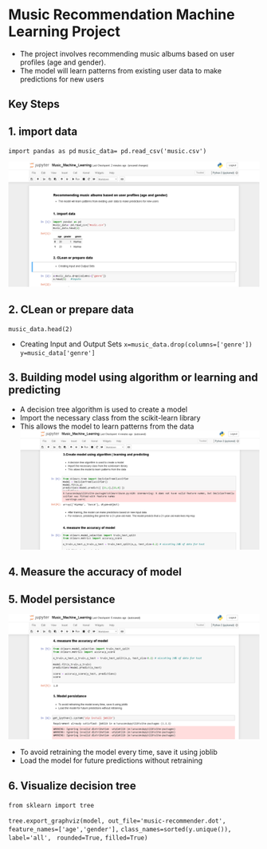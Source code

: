 # Music Recommendation Machine Learning Project

- The project involves recommending music albums based on user profiles (age and gender). 
- The model will learn patterns from existing user data to make predictions for new users
## Key Steps
## 1. import data

`import pandas as pd`
`music_data= pd.read_csv('music.csv')`

![](01_localhost.png)

## 2. CLean or prepare data
`music_data.head(2)`
- Creating Input and Output Sets
  `x=music_data.drop(columns=['genre'])`
  `y=music_data['genre']`

## 3. Building model using algorithm or learning and predicting
- A decision tree algorithm is used to create a model 
- Import the necessary class from the scikit-learn library
- This allows the model to learn patterns from the data
![](03_localhost.png)

## 4. Measure the accuracy of model
## 5. Model persistance

![](04_localhost.png)

* To avoid retraining the model every time, save it using joblib
* Load the model for future predictions without retraining
  
## 6. Visualize decision tree
`from sklearn import tree`

`tree.export_graphviz(model, out_file='music-recommender.dot',`
                   ` feature_names=['age','gender'],`
                    `class_names=sorted(y.unique()),`
                     `label='all',`
                    ` rounded=True,`
                     `filled=True)`
